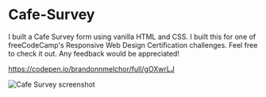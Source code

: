 # Cafe-Survey

I built a Cafe Survey form using vanilla HTML and CSS. I built this for one of freeCodeCamp's Responsive Web Design Certification challenges. Feel free to check it out. Any feedback would be appreciated!

https://codepen.io/brandonnmelchor/full/gOXwrLJ

![Cafe Survey screenshot](https://raw.githubusercontent.com/brandonnmelchor/Cafe-Survey/main/screenshot.jpg)
